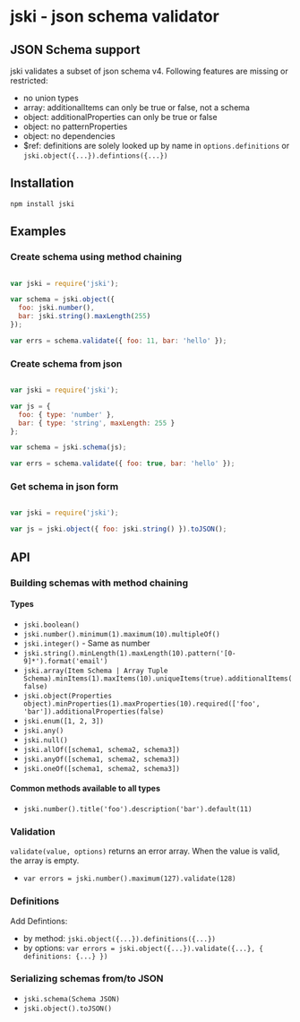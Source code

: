 jski - json schema validator
============================

JSON Schema support
-------------------
jski validates a subset of json schema v4. Following features are missing or restricted:

* no union types
* array: additionalItems can only be true or false, not a schema
* object: additionalProperties can only be true or false
* object: no patternProperties
* object: no dependencies
* $ref: definitions are solely looked up by name in `options.definitions` or `jski.object({...}).defintions({...})`


Installation
------------

`npm install jski`


Examples
--------

### Create schema using method chaining

```javascript

var jski = require('jski');

var schema = jski.object({
  foo: jski.number(),
  bar: jski.string().maxLength(255)
});

var errs = schema.validate({ foo: 11, bar: 'hello' });

```

### Create schema from json

```javascript

var jski = require('jski');

var js = {
  foo: { type: 'number' },
  bar: { type: 'string', maxLength: 255 }
};

var schema = jski.schema(js);

var errs = schema.validate({ foo: true, bar: 'hello' });

```

### Get schema in json form

```javascript

var jski = require('jski');

var js = jski.object({ foo: jski.string() }).toJSON();

```

API
---

### Building schemas with method chaining

#### Types

* `jski.boolean()`
* `jski.number().minimum(1).maximum(10).multipleOf()`
* `jski.integer()` - Same as number
* `jski.string().minLength(1).maxLength(10).pattern('[0-9]*').format('email')`
* `jski.array(Item Schema | Array Tuple Schema).minItems(1).maxItems(10).uniqueItems(true).additionalItems(false)`
* `jski.object(Properties object).minProperties(1).maxProperties(10).required(['foo', 'bar']).additionalProperties(false)`
* `jski.enum([1, 2, 3])`
* `jski.any()`
* `jski.null()`
* `jski.allOf([schema1, schema2, schema3])`
* `jski.anyOf([schema1, schema2, schema3])`
* `jski.oneOf([schema1, schema2, schema3])`

#### Common methods available to all types

* `jski.number().title('foo').description('bar').default(11)`

### Validation

`validate(value, options)` returns an error array. When the value is valid, the array is empty.

* `var errors = jski.number().maximum(127).validate(128)`

### Definitions

Add Defintions:

* by method: `jski.object({...}).definitions({...})`
* by options: `var errors = jski.object({...}).validate({...}, { definitions: {...} })`

### Serializing schemas from/to JSON

* `jski.schema(Schema JSON)`
* `jski.object().toJSON()`